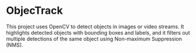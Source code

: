 # ObjecTrack
This project uses OpenCV to detect objects in images or video streams. It highlights detected objects with bounding boxes and labels, and it filters out multiple detections of the same object using Non-maximum Suppression (NMS).
